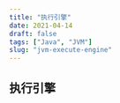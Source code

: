 ```yaml
---
title: "执行引擎"
date: 2021-04-14
draft: false
tags: ["Java", "JVM"]
slug: "jvm-execute-engine"
---
```


## 执行引擎